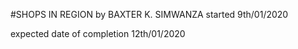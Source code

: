 #SHOPS IN REGION by BAXTER K. SIMWANZA started 9th/01/2020

expected date of completion 12th/01/2020